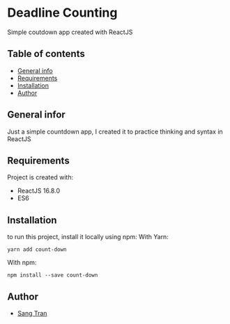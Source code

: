 # Deadline Counting 
Simple coutdown app created with ReactJS
## Table of contents
* [General info](#general-info)
* [Requirements](#requirements)
* [Installation](#installation)
* [Author](#author)
## General infor 
Just a simple countdown app, I created it to practice thinking and syntax in ReactJS
## Requirements
Project is created with: 
* ReactJS 16.8.0
* ES6
## Installation
to run this project, install it locally using npm: 
With Yarn:
```
yarn add count-down
```
With npm: 
```
npm install --save count-down
```
## Author
- [Sang Tran](https://www.facebook.com/sangtqs)